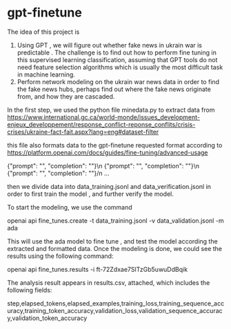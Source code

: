 # gpt-finetune
The idea of this project is

1. Using GPT , we will figure out whether fake news in ukrain war is predictable . The challenge is to find out how to perform fine tuning in this supervised learning classification, assuming that GPT tools do not need feature selection algorithms which is usually the most difficult task in machine learning.
2. Perform network modeling on the ukrain war news data in order to find the fake news hubs, perhaps find out where the fake news originate from, and how they are cascaded.

In the first step, we used the python file minedata.py to extract data from https://www.international.gc.ca/world-monde/issues_development-enjeux_developpement/response_conflict-reponse_conflits/crisis-crises/ukraine-fact-fait.aspx?lang=eng#dataset-filter

this file also formats data to the gpt-finetune requested format according to https://platform.openai.com/docs/guides/fine-tuning/advanced-usage

{"prompt": "<prompt text>", "completion": "<ideal generated text>"}\n
{"prompt": "<prompt text>", "completion": "<ideal generated text>"}\n
{"prompt": "<prompt text>", "completion": "<ideal generated text>"}/n
...
  
then we divide data into data_training.jsonl and data_verification.jsonl in order to first train the model , and further verify the model.

To start the modeling, we use the command
  
openai api fine_tunes.create -t data_training.jsonl -v data_validation.jsonl -m ada
  
This will use the ada model to fine tune , and test the model according the extracted and formatted data. 
Once the modeling is done, we could see the results using the following command:
  
openai api fine_tunes.results -i ft-72Zdxae7SlTzGb5uwuDdBqik
  
The analysis result appears in results.csv, attached, which includes the following fields:
  
step,elapsed_tokens,elapsed_examples,training_loss,training_sequence_accuracy,training_token_accuracy,validation_loss,validation_sequence_accuracy,validation_token_accuracy
